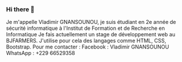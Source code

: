 ### Hi there 👋


Je m'appelle Vladimir GNANSOUNOU, je suis étudiant en 2e année de sécurité informatique à l'Institut de Formation et de Recherche en Informatique
Je fais actuellement un stage de développement web au BJFARMERS.
J'utilise pour cela des langages comme HTML, CSS, Bootstrap.
Pour me contacter : 
Facebook : Vladimir GNANSOUNOU
WhatsApp : +229 66529358
